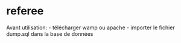 # referee

 Avant utilisation:
  	- télécharger wamp ou apache
  	- importer le fichier dump.sql dans la base de données

